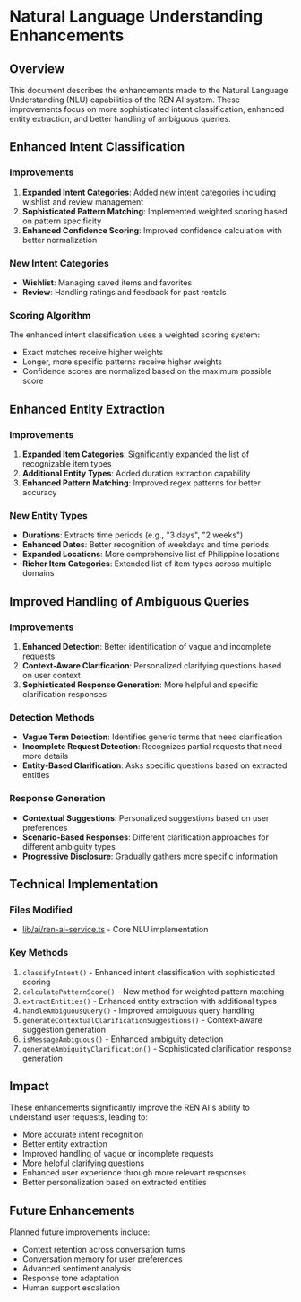 # Natural Language Understanding Enhancements

## Overview
This document describes the enhancements made to the Natural Language Understanding (NLU) capabilities of the REN AI system. These improvements focus on more sophisticated intent classification, enhanced entity extraction, and better handling of ambiguous queries.

## Enhanced Intent Classification

### Improvements
1. **Expanded Intent Categories**: Added new intent categories including wishlist and review management
2. **Sophisticated Pattern Matching**: Implemented weighted scoring based on pattern specificity
3. **Enhanced Confidence Scoring**: Improved confidence calculation with better normalization

### New Intent Categories
- **Wishlist**: Managing saved items and favorites
- **Review**: Handling ratings and feedback for past rentals

### Scoring Algorithm
The enhanced intent classification uses a weighted scoring system:
- Exact matches receive higher weights
- Longer, more specific patterns receive higher weights
- Confidence scores are normalized based on the maximum possible score

## Enhanced Entity Extraction

### Improvements
1. **Expanded Item Categories**: Significantly expanded the list of recognizable item types
2. **Additional Entity Types**: Added duration extraction capability
3. **Enhanced Pattern Matching**: Improved regex patterns for better accuracy

### New Entity Types
- **Durations**: Extracts time periods (e.g., "3 days", "2 weeks")
- **Enhanced Dates**: Better recognition of weekdays and time periods
- **Expanded Locations**: More comprehensive list of Philippine locations
- **Richer Item Categories**: Extended list of item types across multiple domains

## Improved Handling of Ambiguous Queries

### Improvements
1. **Enhanced Detection**: Better identification of vague and incomplete requests
2. **Context-Aware Clarification**: Personalized clarifying questions based on user context
3. **Sophisticated Response Generation**: More helpful and specific clarification responses

### Detection Methods
- **Vague Term Detection**: Identifies generic terms that need clarification
- **Incomplete Request Detection**: Recognizes partial requests that need more details
- **Entity-Based Clarification**: Asks specific questions based on extracted entities

### Response Generation
- **Contextual Suggestions**: Personalized suggestions based on user preferences
- **Scenario-Based Responses**: Different clarification approaches for different ambiguity types
- **Progressive Disclosure**: Gradually gathers more specific information

## Technical Implementation

### Files Modified
- [lib/ai/ren-ai-service.ts](file:///c:/Users/conde/Downloads/RenThing_v6/lib/ai/ren-ai-service.ts) - Core NLU implementation

### Key Methods
1. `classifyIntent()` - Enhanced intent classification with sophisticated scoring
2. `calculatePatternScore()` - New method for weighted pattern matching
3. `extractEntities()` - Enhanced entity extraction with additional types
4. `handleAmbiguousQuery()` - Improved ambiguous query handling
5. `generateContextualClarificationSuggestions()` - Context-aware suggestion generation
6. `isMessageAmbiguous()` - Enhanced ambiguity detection
7. `generateAmbiguityClarification()` - Sophisticated clarification response generation

## Impact
These enhancements significantly improve the REN AI's ability to understand user requests, leading to:
- More accurate intent recognition
- Better entity extraction
- Improved handling of vague or incomplete requests
- More helpful clarifying questions
- Enhanced user experience through more relevant responses
- Better personalization based on extracted entities

## Future Enhancements
Planned future improvements include:
- Context retention across conversation turns
- Conversation memory for user preferences
- Advanced sentiment analysis
- Response tone adaptation
- Human support escalation